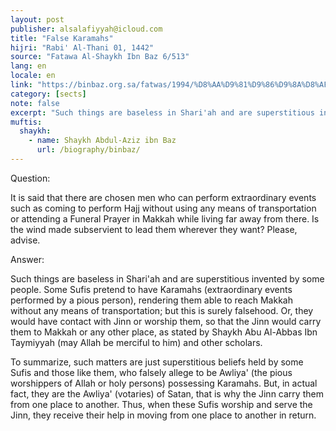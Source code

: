 ```yaml
---
layout: post
publisher: alsalafiyyah@icloud.com
title: "False Karamahs"
hijri: "Rabi' Al-Thani 01, 1442"
source: "Fatawa Al-Shaykh Ibn Baz 6/513"
lang: en
locale: en
link: "https://binbaz.org.sa/fatwas/1994/%D8%AA%D9%81%D9%86%D9%8A%D8%AF-%D9%85%D8%B2%D8%A7%D8%B9%D9%85-%D8%A7%D9%84%D9%83%D8%B1%D8%A7%D9%85%D8%A7%D8%AA-%D8%A7%D9%84%D8%AE%D8%B1%D8%A7%D9%81%D9%8A%D8%A9-%D9%85%D9%86-%D8%A8%D8%B9%D8%B6-%D8%A7%D9%84%D8%B5%D9%88%D9%81%D9%8A%D8%A9"
category: [sects]
note: false
excerpt: "Such things are baseless in Shari'ah and are superstitious invented by some people. Some Sufis pretend to have Karamahs."
muftis:
  shaykh: 
    - name: Shaykh Abdul-Aziz ibn Baz
      url: /biography/binbaz/
---
```


Question:

It is said that there are chosen men who can perform extraordinary events such as coming to perform Hajj without using any means of transportation or attending a Funeral Prayer in Makkah while living far away from there. Is the wind made subservient to lead them wherever they want? Please, advise. 

Answer:

Such things are baseless in Shari'ah and are superstitious invented by some people. Some Sufis pretend to have Karamahs (extraordinary events performed by a pious person), rendering them able to reach Makkah without any means of transportation; but this is surely falsehood. Or, they would have contact with Jinn or worship them, so that the Jinn would carry them to Makkah or any other place, as stated by Shaykh Abu Al-Abbas Ibn Taymiyyah (may Allah be merciful to him) and other scholars. 

To summarize, such matters are just superstitious beliefs held by some Sufis and those like them, who falsely allege to be Awliya' (the pious worshippers of Allah or holy persons) possessing Karamahs. But, in actual fact, they are the Awliya' (votaries) of Satan, that is why the Jinn carry them from one place to another. Thus, when these Sufis worship and serve the Jinn, they receive their help in moving from one place to another in return. 
